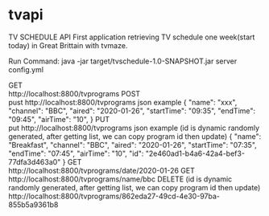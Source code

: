 # tvapi

TV SCHEDULE API
  First application retrieving TV schedule one week(start today) in Great Brittain with tvmaze.


Run Command:
	java -jar target/tvschedule-1.0-SNAPSHOT.jar server config.yml

GET    
	http://localhost:8800/tvprograms
POST    
	pust http://localhost:8800/tvprograms
		json example
			{
			    "name": "xxx",
			    "channel": "BBC",
			    "aired": "2020-01-26",
			    "startTime": "09:35",
			    "endTime": "09:45",
			    "airTime": "10",
			}
PUT    
	put http://localhost:8800/tvprograms
		json example (id is dynamic randomly generated, after getting list, we can copy program id then update)
			{
			    "name": "Breakfast",
			    "channel": "BBC",
			    "aired": "2020-01-26",
			    "startTime": "07:35",
			    "endTime": "07:45",
			    "airTime": "10",
			    "id": "2e460ad1-b4a6-42a4-bef3-77dfa3d463a0"
			}
GET    
	http://localhost:8800/tvprograms/date/2020-01-26
GET    
	http://localhost:8800/tvprograms/name/bbc
DELETE   (id is dynamic randomly generated, after getting list, we can copy program id then update)
	http://localhost:8800/tvprograms/862eda27-49cd-4e30-97ba-855b5a9361b8
